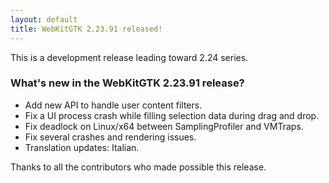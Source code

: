 ```yaml
---
layout: default
title: WebKitGTK 2.23.91 released!
---
```


This is a development release leading toward 2.24 series.

### What's new in the WebKitGTK 2.23.91 release?

 - Add new API to handle user content filters.
 - Fix a UI process crash while filling selection data during drag and drop.
 - Fix deadlock on Linux/x64 between SamplingProfiler and VMTraps.
 - Fix several crashes and rendering issues.
 - Translation updates: Italian.

Thanks to all the contributors who made possible this release.
